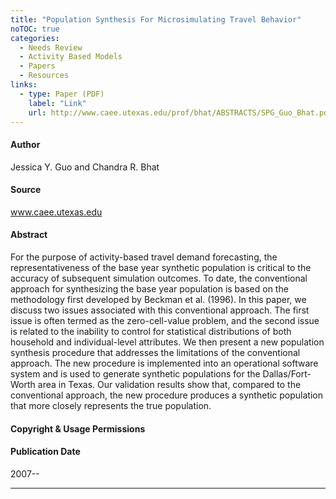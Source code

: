 ```yaml
---
title: "Population Synthesis For Microsimulating Travel Behavior"
noTOC: true
categories:
  - Needs Review
  - Activity Based Models
  - Papers
  - Resources
links:
  - type: Paper (PDF)
    label: "Link"
    url: http://www.caee.utexas.edu/prof/bhat/ABSTRACTS/SPG_Guo_Bhat.pdf
---
```



#### Author

Jessica Y. Guo and Chandra R. Bhat

#### Source

www.caee.utexas.edu

#### Abstract

For the purpose of activity-based travel demand forecasting, the representativeness of the base year synthetic population is critical to the accuracy of subsequent simulation outcomes. To date, the conventional approach for synthesizing the base year population is based on the methodology first developed by Beckman et al. (1996). In this paper, we discuss two issues associated with this conventional approach. The first issue is often termed as the zero-cell-value problem, and the second issue is related to the inability to control for statistical distributions of both household and individual-level attributes. We then present a new population synthesis procedure that addresses the limitations of the conventional approach. The new procedure is implemented into an operational software system and is used to generate synthetic populations for the Dallas/Fort-Worth area in Texas. Our validation results show that, compared to the conventional approach, the new procedure produces a synthetic population that more closely represents the true population.

#### Copyright & Usage Permissions

#### Publication Date

2007--

------------------------------------------------------------------------




